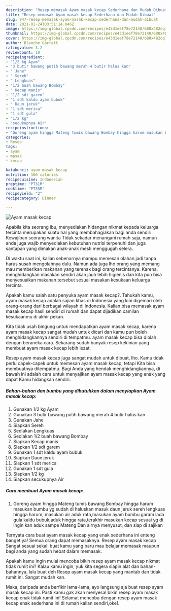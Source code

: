 ```yaml
---
description: "Resep memasak Ayam masak kecap Sederhana dan Mudah Dibuat"
title: "Resep memasak Ayam masak kecap Sederhana dan Mudah Dibuat"
slug: 947-resep-memasak-ayam-masak-kecap-sederhana-dan-mudah-dibuat
date: 2021-02-24T03:51:14.046Z
image: https://img-global.cpcdn.com/recipes/e43d1eef78e72140/680x482cq70/ayam-masak-kecap-foto-resep-utama.jpg
thumbnail: https://img-global.cpcdn.com/recipes/e43d1eef78e72140/680x482cq70/ayam-masak-kecap-foto-resep-utama.jpg
cover: https://img-global.cpcdn.com/recipes/e43d1eef78e72140/680x482cq70/ayam-masak-kecap-foto-resep-utama.jpg
author: Blanche Garrett
ratingvalue: 3.2
reviewcount: 10
recipeingredient:
- "1/2 kg Ayam"
- "3 butir bawang putih bawang merah 4 butir halus kan"
- " Jahe"
- " Sereh"
- " Lengkuas"
- "1/2 buah bawang Bombay"
- " Kecap manis"
- "1/2 sdt garem"
- "1 sdt kaldu ayam bubuk"
- " Daun jeruk"
- "1 sdt merica"
- "1 sdt gula"
- "1/2 kg"
- "secukupnya Air"
recipeinstructions:
- "Goreng ayam hingga Mateng tumis bawang Bombay hingga harum masukan bumbu yg sudah di haluskan masuk daun jeruk sereh lengkuas hingga harum, masukan air aduk rata,masukan ayam bumbu garam lada gula kaldu bubuk,aduk hingga rata,terakhir masukan kecap sesuai yg di ingin kan aduk sampe Mateng Dan airnya menyusut, dan siap di sajikan"
categories:
- Resep
tags:
- ayam
- masak
- kecap

katakunci: ayam masak kecap 
nutrition: 160 calories
recipecuisine: Indonesian
preptime: "PT31M"
cooktime: "PT35M"
recipeyield: "2"
recipecategory: Dinner

---
```



![Ayam masak kecap](https://img-global.cpcdn.com/recipes/e43d1eef78e72140/680x482cq70/ayam-masak-kecap-foto-resep-utama.jpg)

Apabila kita seorang ibu, menyediakan hidangan nikmat kepada keluarga tercinta merupakan suatu hal yang membahagiakan bagi anda sendiri. Kewajiban seorang  wanita Tidak sekadar menangani rumah saja, namun anda juga wajib menyediakan kebutuhan nutrisi terpenuhi dan juga santapan yang dimakan anak-anak mesti menggugah selera.

Di waktu  saat ini, kalian sebenarnya mampu memesan olahan jadi tanpa harus susah mengolahnya dulu. Namun ada juga lho orang yang memang mau memberikan makanan yang terenak bagi orang tercintanya. Karena, menghidangkan masakan sendiri akan jauh lebih higienis dan kita pun bisa menyesuaikan makanan tersebut sesuai masakan kesukaan keluarga tercinta. 



Apakah kamu salah satu penyuka ayam masak kecap?. Tahukah kamu, ayam masak kecap adalah sajian khas di Indonesia yang kini digemari oleh orang-orang dari berbagai wilayah di Indonesia. Kalian bisa memasak ayam masak kecap hasil sendiri di rumah dan dapat dijadikan camilan kesukaanmu di akhir pekan.

Kita tidak usah bingung untuk mendapatkan ayam masak kecap, karena ayam masak kecap sangat mudah untuk dicari dan kamu pun boleh menghidangkannya sendiri di tempatmu. ayam masak kecap bisa diolah dengan beraneka cara. Sekarang sudah banyak resep kekinian yang membuat ayam masak kecap lebih lezat.

Resep ayam masak kecap juga sangat mudah untuk dibuat, lho. Kamu tidak perlu capek-capek untuk memesan ayam masak kecap, tetapi Kita bisa membuatnya ditempatmu. Bagi Anda yang hendak menghidangkannya, di bawah ini adalah cara untuk menyajikan ayam masak kecap yang enak yang dapat Kamu hidangkan sendiri.

<!--inarticleads1-->

##### Bahan-bahan dan bumbu yang dibutuhkan dalam menyiapkan Ayam masak kecap:

1. Gunakan 1/2 kg Ayam
1. Gunakan 3 butir bawang putih bawang merah 4 butir halus kan
1. Gunakan  Jahe
1. Siapkan  Sereh
1. Sediakan  Lengkuas
1. Sediakan 1/2 buah bawang Bombay
1. Siapkan  Kecap manis
1. Siapkan 1/2 sdt garem
1. Gunakan 1 sdt kaldu ayam bubuk
1. Siapkan  Daun jeruk
1. Siapkan 1 sdt merica
1. Gunakan 1 sdt gula
1. Siapkan 1/2 kg
1. Siapkan secukupnya Air




<!--inarticleads2-->

##### Cara membuat Ayam masak kecap:

1. Goreng ayam hingga Mateng tumis bawang Bombay hingga harum masukan bumbu yg sudah di haluskan masuk daun jeruk sereh lengkuas hingga harum, masukan air aduk rata,masukan ayam bumbu garam lada gula kaldu bubuk,aduk hingga rata,terakhir masukan kecap sesuai yg di ingin kan aduk sampe Mateng Dan airnya menyusut, dan siap di sajikan




Ternyata cara buat ayam masak kecap yang enak sederhana ini enteng banget ya! Semua orang dapat memasaknya. Resep ayam masak kecap Sangat sesuai sekali buat kamu yang baru mau belajar memasak maupun bagi anda yang sudah hebat dalam memasak.

Apakah kamu ingin mulai mencoba bikin resep ayam masak kecap nikmat tidak rumit ini? Kalau kamu ingin, yuk kita segera siapin alat dan bahan-bahannya, lalu buat deh Resep ayam masak kecap yang mantab dan tidak rumit ini. Sangat mudah kan. 

Maka, daripada anda berfikir lama-lama, ayo langsung aja buat resep ayam masak kecap ini. Pasti kamu gak akan menyesal bikin resep ayam masak kecap enak tidak rumit ini! Selamat mencoba dengan resep ayam masak kecap enak sederhana ini di rumah kalian sendiri,oke!.

